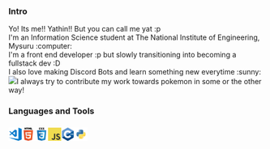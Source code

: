 <h3>Intro</h3>  
Yo! Its me!! Yathin!! But you can call me yat :p<br>
I'm an Information Science student at The National Institute of Engineering, Mysuru :computer:<br>    
I'm a front end developer :p but slowly transitioning into becoming a fullstack dev :D<br>
I also love making Discord Bots and learn something new everytime :sunny:<br>
<img src="https://www.google.com/url?sa=i&url=https%3A%2F%2Fgithub.com%2Fisraelvicars%2Fpkmn-go-emoji&psig=AOvVaw2yIg6XZMjB2ZPnmr_VcZyK&ust=1614193641792000&source=images&cd=vfe&ved=0CAYQjRxqFwoTCOCm_4fagO8CFQAAAAAdAAAAABAD">I always try to contribute my work towards pokemon in some or the other way!</img>

<h3>Languages and Tools<h3>    
<img align="left" alt="Visual Studio Code" width="26px" src="https://raw.githubusercontent.com/github/explore/80688e429a7d4ef2fca1e82350fe8e3517d3494d/topics/visual-studio-code/visual-studio-code.png" style="max-width:100%;">
<img align="left" alt="HTML5" width="26px" src="https://raw.githubusercontent.com/github/explore/80688e429a7d4ef2fca1e82350fe8e3517d3494d/topics/html/html.png" style="max-width:100%;">
<img align="left" alt="CSS3" width="26px" src="https://raw.githubusercontent.com/github/explore/80688e429a7d4ef2fca1e82350fe8e3517d3494d/topics/css/css.png" style="max-width:100%;">
<img align="left" alt="JavaScript" width="26px" src="https://raw.githubusercontent.com/github/explore/80688e429a7d4ef2fca1e82350fe8e3517d3494d/topics/javascript/javascript.png" style="max-width:100%;">
<img align="left" alt="C++" width="26px" src="https://raw.githubusercontent.com/github/explore/80688e429a7d4ef2fca1e82350fe8e3517d3494d/topics/cpp/cpp.png" style="max-width:100%;">
<img align="left" alt="Python" width="26px" src="https://raw.githubusercontent.com/github/explore/80688e429a7d4ef2fca1e82350fe8e3517d3494d/topics/python/python.png" style="max-width:100%;">
